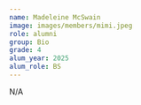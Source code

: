 ```yaml
---
name: Madeleine McSwain
image: images/members/mimi.jpeg
role: alumni
group: Bio
grade: 4
alum_year: 2025
alum_role: BS
---
```


N/A
